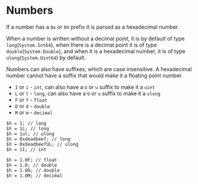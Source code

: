 # Numbers

If a number has a `0x` or `0X` prefix it is parsed as a hexadecimal number.

When a number is written without a decimal point, it is by default of type `long`(`System.Int64`),
when there is a decimal point it is of type `double`(`System.Double`), and when it is a hexadecimal number, it is of type `ulong`(`System.Uint64`) by default.

Numbers can also have suffixes, which are case insensitive. A hexadecimal number cannot have a suffix that would make it a floating point number.

- `I` or `i` - `int`, can also have a `U` or `u` suffix to make it a `uint`
- `L` or `l` - `long`, can also have a `U` or `u` suffix to make it a `ulong`
- `F` or `f` - `float`
- `D` or `d` - `double`
- `M` or `m` - `decimal`

```rcaron
$h = 1; // long
$h = 1L; // long
$h = 1ul; // ulong
$h = 0xdeadbeef; // long
$h = 0xdeadbeefUL; // ulong
$h = 1I; // int

$h = 1.0F; // float
$h = 1.0; // double
$h = 1.0D; // double
$h = 1.0M; // decimal
```
